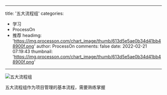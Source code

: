 
---
title: '五大流程组'
categories: 
 - 学习
 - ProcessOn
 - 推荐
headimg: 'https://img.processon.com/chart_image/thumb/613d5e5ae0b34d41bb48900f.png'
author: ProcessOn
comments: false
date: 2022-02-21 07:19:43
thumbnail: 'https://img.processon.com/chart_image/thumb/613d5e5ae0b34d41bb48900f.png'
---

<div>   
<img class="thumb" alt="五大流程组" src="https://img.processon.com/chart_image/thumb/613d5e5ae0b34d41bb48900f.png" referrerpolicy="no-referrer">
<p>五大流程组作为项目管理的基本流程，需要熟练掌握</p>  
</div>
            